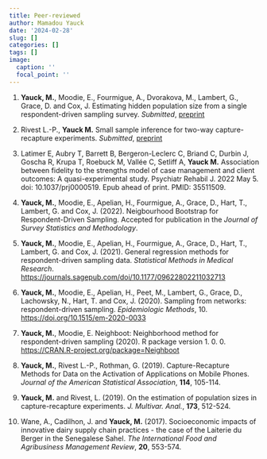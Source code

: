 ```yaml
---
title: Peer-reviewed
author: Mamadou Yauck
date: '2024-02-28'
slug: []
categories: []
tags: []
image:
  caption: ''
  focal_point: ''
---
```

1. **Yauck, M.**, Moodie, E., Fourmigue, A., Dvorakova, M., Lambert, G., Grace, D. and Cox, J. Estimating hidden population size from a single respondent-driven sampling survey. *Submitted*, [preprint](https://arxiv.org/abs/2403.04564)

2. Rivest L.-P., **Yauck M.** Small sample inference for two-way capture-recapture experiments. *Submitted*, [preprint](https://arxiv.org/abs/2307.11705)

3. Latimer E, Aubry T, Barrett B, Bergeron-Leclerc C, Briand C, Durbin J, Goscha R, Krupa T, Roebuck M, Vallée C, Setliff A, **Yauck M.** Association between fidelity to the strengths model of case management and client outcomes: A quasi-experimental study. Psychiatr Rehabil J. 2022 May 5. doi: 10.1037/prj0000519. Epub ahead of print. PMID: 35511509.

4. **Yauck, M.**, Moodie, E., Apelian, H., Fourmigue, A., Grace, D., Hart, T., Lambert, G. and Cox, J. (2022). Neigbourhood Bootstrap for Respondent-Driven Sampling. Accepted for publication in the *Journal of Survey Statistics and Methodology*. 

5. **Yauck, M.**, Moodie, E., Apelian, H., Fourmigue, A., Grace, D., Hart, T., Lambert, G. and Cox, J. (2021). General regression methods for respondent-driven sampling data. *Statistical Methods in Medical Research*. https://journals.sagepub.com/doi/10.1177/09622802211032713

6. **Yauck, M.**, Moodie, E., Apelian, H., Peet, M., Lambert, G., Grace, D., Lachowsky, N., Hart, T. and Cox, J. (2020). Sampling from networks: respondent-driven sampling. *Epidemiologic Methods*, 10. https://doi.org/10.1515/em-2020-0033

7. **Yauck, M.**, Moodie, E. Neighboot: Neighborhood method for respondent-driven sampling (2020). R package version 1. 0. 0. https://CRAN.R-project.org/package=Neighboot 

8. **Yauck, M.**, Rivest L.-P., Rothman, G. (2019). Capture-Recapture Methods for Data on the Activation of Applications on Mobile Phones. *Journal of the American Statistical Association*, **114**, 105-114.

9. **Yauck, M.** and Rivest, L. (2019). On the estimation of population sizes in capture-recapture experiments. *J. Multivar. Anal.*, **173**, 512-524.

10. Wane, A., Cadilhon, J. and **Yauck, M.** (2017). Socioeconomic impacts of innovative dairy supply chain practices - the case of the Laiterie du Berger in the Senegalese Sahel. *The International Food and Agribusiness Management Review*, **20**, 553-574.